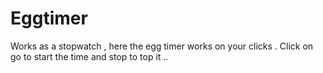 # Eggtimer
Works as a stopwatch , here the egg timer works on your clicks .
Click on go to start the time and stop to top it ..
